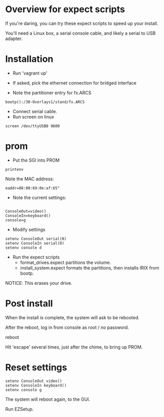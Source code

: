 # Overview for expect scripts
If you're daring, you can try these expect scripts to speed up your install.

You'll need a Linux box, a serial console cable, and likely a serial to USB adapter.


# Installation

* Run 'vagrant up'
* If asked, pick the ethernet connection for bridged interface

* Note the partitioner entry for fx.ARCS
```
bootp():/30-Overlays1/stand/fx.ARCS
```

* Connect serial cable.
* Run screen on linux
```
screen /dev/ttyUSB0 9600
```

# prom
* Put the SGI into PROM 
```
printenv
```
Note the MAC address: 

```
eaddr=08:00:69:0e:af:65"
```

* Note the current settings:
```

ConsoleOut=video()
ConsoleIn=keyboard()
console=g
```

* Modify settings
```
setenv ConsoleOut serial(0)
setenv ConsoleIn serial(0)
setenv console d
```

* Run the expect scripts 
    * format_drives.expect partitions the volume.
    * install_system.expect formats the partitions, then installs IRIX from bootp.

NOTICE: This erases your drive. 

# Post install
When the install is complete, the system will ask to be rebooted.

After the reboot, log in from console as root / no password. 

reboot

Hit 'escape' several times, just after the chime, to bring up PROM.

# Reset settings
```
setenv ConsoleOut video()
setenv ConsoleIn keyboard()
setenv console g
```

The system will reboot again, to the GUI. 

Run EZSetup.